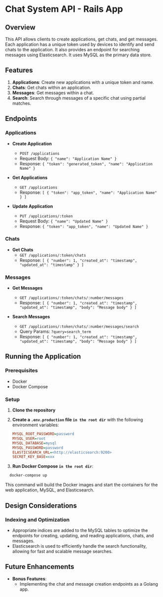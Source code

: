 # Chat System API - Rails App

## Overview

This API allows clients to create applications, get chats, and get messages. Each application has a unique token used by devices to identify and send chats to the application. It also provides an endpoint for searching messages using Elasticsearch. It uses MySQL as the primary data store.

## Features

1. **Applications**: Create new applications with a unique token and name.
2. **Chats**: Get chats within an application.
3. **Messages**: Get messages within a chat.
4. **Search**: Search through messages of a specific chat using partial matches.

## Endpoints

### Applications

- **Create Application**
  - `POST /applications`
  - Request Body: `{ "name": "Application Name" }`
  - Response: `{ "token": "generated_token", "name": "Application Name" }`

- **Get Applications**
  - `GET /applications`
  - Response: `[ { "token": "app_token", "name": "Application Name" } ]`

- **Update Application**
  - `PUT /applications/:token`
  - Request Body: `{ "name": "Updated Name" }`
  - Response: `{ "token": "app_token", "name": "Updated Name" }`

### Chats

- **Get Chats**
  - `GET /applications/:token/chats`
  - Response: `[ { "number": 1, "created_at": "timestamp", "updated_at": "timestamp" } ]`

### Messages

- **Get Messages**
  - `GET /applications/:token/chats/:number/messages`
  - Response: `[ { "number": 1, "created_at": "timestamp", "updated_at": "timestamp", "body": "Message body" } ]`

- **Search Messages**
  - `GET /applications/:token/chats/:number/messages/search`
  - Query Params: `?query=search_term`
  - Response: `[ { "number": 1, "created_at": "timestamp", "updated_at": "timestamp", "body": "Message body" } ]`

## Running the Application

### Prerequisites

- Docker
- Docker Compose

### Setup

1. **Clone the repository**
2. **Create a `.env.production` file `in the root dir`** with the following environment variables:

    ```INI
    MYSQL_ROOT_PASSWORD=password
    MYSQL_USER=root
    MYSQL_DATABASE=mysql
    MYSQL_PASSWORD=password
    ELASTICSEARCH_URL=<http://elasticsearch:9200>
    SECRET_KEY_BASE=xxx
    ```

3. **Run Docker Compose `in the root dir`**:

  ```bash
    docker-compose up
  ```

This command will build the Docker images and start the containers for the web application, MySQL, and Elasticsearch.

## Design Considerations

### Indexing and Optimization

- Appropriate indices are added to the MySQL tables to optimize the endpoints for creating, updating, and reading applications, chats, and messages.
- Elasticsearch is used to efficiently handle the search functionality, allowing for fast and scalable message searches.

## Future Enhancements

- **Bonus Features**:
  - Implementing the chat and message creation endpoints as a Golang app.
